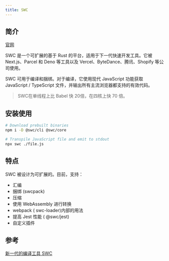 ```yaml
---
title: SWC
---
```


## 简介

[官网](https://swc.rs)

SWC 是一个可扩展的基于 Rust 的平台，适用于下一代快速开发工具。它被 Next.js、Parcel 和 Deno 等工具以及 Vercel、ByteDance、腾讯、Shopify 等公司使用。

SWC 可用于编译和捆绑。对于编译，它使用现代 JavaScript 功能获取 JavaScript / TypeScript 文件，并输出所有主流浏览器都支持的有效代码。

>SWC在单线程上比 Babel 快 20倍，在四核上快 70 倍。

## 安装使用

```sh
# Download prebuilt binaries
npm i -D @swc/cli @swc/core

# Transpile JavaScript file and emit to stdout
npx swc ./file.js
```

## 特点

SWC 被设计为可扩展的。目前，支持：

- 汇编
- 捆绑 (swcpack)
- 压缩
- 使用 WebAssembly 进行转换
- webpack ( swc-loader)内部的用法
- 提高 Jest 性能 ( @swc/jest)
- 自定义插件

## 参考

[新一代的编译工具 SWC](https://juejin.cn/post/7052644023651008548#heading-2)